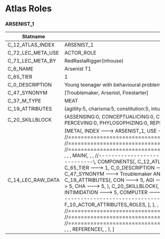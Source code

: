 

# Atlas Roles





### ARSENIST_1
| Statname | Value | 
|  --  |  --  | 
| C_12_ATLAS_INDEX | ARSENIST_1 | 
| C_72_LEC_META_USE | ACTOR_ROLE | 
| C_71_LEC_META_BY | RedRastaRigger(inhouse) | 
| C_6_NAME | Arsenist T1 | 
| C_65_TIER | 1 | 
| C_0_DESCRIPTION | Young teenager with behavioural problems and attention deficit | 
| C_47_SYNONYM | [Troublemaker, Arsenist, Firestarter] | 
| C_37_M_TYPE | MEAT | 
| C_19_ATTRIBUTES | {agillity:5, charisma:5, constitution:5, intuition:5, logic:5, reaction:5, strength:5, willpower:5} | 
| C_20_SKILLBLOCK | {ASSENSING:0, CONCEPTUALICING:0, COPING:0, CRAFTING:0, DEBUGGING:0, ENDURING:0, FILTERING:0, PERCEVING:0, PHYLOSOPHIZING:0, REPRESSING:0, SILENCING:0, SNEAKING:0} | 
| C_14_LEC_RAW_DATA | [META{,   INDEX ---> ARSENIST_1,   USE ---> ACTOR_ROLE,   BY ---> RedRastaRigger(inhouse), }, , , , //==============================================================================\\, //==============================================================================\\, //==============================================================================\\, , , , MAIN{, , , //------------------------------------------------------------------------------\\,   COMPONENTS[,     C_12_ATLAS_INDEX --->  ARSENIST_1,     C_6_NAME --->  Arsenist T1,     C_65_TIER --->  1,     C_0_DESCRIPTION --->  Young teenager with behavioural problems and attention deficit,     C_47_SYNONYM --->  Troublemaker AND Arsenist AND Firestarter,     C_37_M_TYPE --->  MEAT,     C_19_ATTRIBUTES(,       CON ---> 5,       AGI ---> 5,       REA ---> 5,       STR ---> 5,       WIL ---> 5,       LOG ---> 5,       INT ---> 5,       CHA ---> 5,     ),     C_20_SKILLBLOCK(,     SURVIVAL ---> 5,     SNEAKING ---> 5,     PERCEPTION ---> 5,     INTIMIDATION ---> 5,     COMPUTER ---> 5,     ), ], , , //------------------------------------------------------------------------------\\,   FLAGS[,     F_6_ACTOR_ATTRIBUTES,     F_10_ACTOR_ATTRIBUTES_ROLES,   ], }, , , //==============================================================================\\, //==============================================================================\\, //==============================================================================\\, , , , REFERENCE{, , }, ] | 

